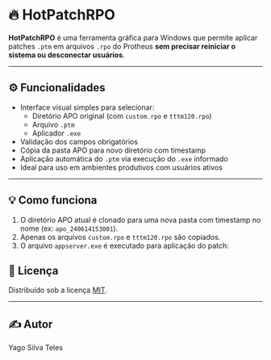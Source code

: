 # 🔥 HotPatchRPO

**HotPatchRPO** é uma ferramenta gráfica para Windows que permite aplicar patches `.ptm` em arquivos `.rpo` do Protheus **sem precisar reiniciar o sistema ou desconectar usuários**.

---

## ⚙️ Funcionalidades

- Interface visual simples para selecionar:
  - Diretório APO original (com `custom.rpo` e `tttm120.rpo`)
  - Arquivo `.ptm`
  - Aplicador `.exe`
- Validação dos campos obrigatórios
- Cópia da pasta APO para novo diretório com timestamp
- Aplicação automática do `.ptm` via execução do `.exe` informado
- Ideal para uso em ambientes produtivos com usuários ativos

---

## 💡 Como funciona

1. O diretório APO atual é clonado para uma nova pasta com timestamp no nome (ex: `apo_240614153001`).
2. Apenas os arquivos `custom.rpo` e `tttm120.rpo` são copiados.
3. O arquivo `appserver.exe` é executado para aplicação do patch:


## 🧾 Licença

Distribuído sob a licença [MIT](LICENSE).

---

## ✍️ Autor

Yago Silva Teles
